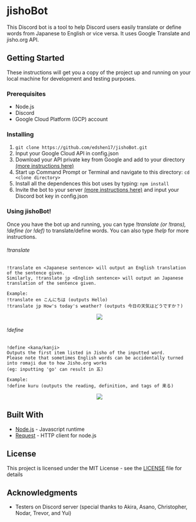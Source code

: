 # jishoBot
This Discord bot is a tool to help Discord users easily translate or define words from Japanese to English or 
vice versa. It uses Google Translate and jisho.org API. 

## Getting Started

These instructions will get you a copy of the project up and running on your local machine for development and testing purposes. 

### Prerequisites

* Node.js
* Discord 
* Google Cloud Platform (GCP) account

### Installing
1. ```git clone https://github.com/edshen17/jishoBot.git ```
2. Input your Google Cloud API in config.json
3. Download your API private key from Google and add to your directory [(more instructions here)](https://cloud.google.com/translate/docs/quickstart-client-libraries#client-libraries-install-nodejs)
4. Start up Command Prompt or Terminal and navigate to this directory: ```cd <clone directory>```
5. Install all the dependences this bot uses by typing: ```npm install ``` 
6. Invite the bot to your server [(more instructions here)](https://stackoverflow.com/questions/37689289/how-to-join-a-server) and input your Discord bot key in config.json

### Using jishoBot!

Once you have the bot up and running, you can type *!translate (or !trans), !define (or !def)* to translate/define words. You can also type *!help* for more instructions.
###### !translate
 ```
 !translate en <Japanese sentence> will output an English translation of the sentence given.
 Similarly, !translate jp <English sentence> will output an Japanese translation of the sentence given.

Example: 
!translate en こんにちは (outputs Hello) 
!translate jp How's today's weather? (outputs 今日の天気はどうですか？)
```
<p align="center">
  <img src="https://user-images.githubusercontent.com/15848507/51932665-9402f380-23cd-11e9-8cb4-8116f857e182.png">
</p>

###### !define
```
!define <kana/kanji>
Outputs the first item listed in Jisho of the inputted word.
Please note that sometimes English words can be accidentally turned into romaji due to how Jisho.org works
(eg: inputting 'go' can result in 五)

Example:
!define kuru (outputs the reading, definition, and tags of 来る)
```
<p align="center">
  <img src="https://user-images.githubusercontent.com/15848507/51932735-bd238400-23cd-11e9-86d7-47e394144779.png">
</p>


## Built With

* [Node.js](https://nodejs.org/en/) - Javascript runtime
* [Request](https://www.npmjs.com/package/request) - HTTP client for node.js

## License

This project is licensed under the MIT License - see the [LICENSE](LICENSE) file for details

## Acknowledgments

* Testers on Discord server (special thanks to Akira, Asano, Christopher, Nodar, Trevor, and Yui)


